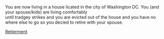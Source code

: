 You are now living in a house licated in the city of Washington DC.   You (and your spouse/kids) are living comfortably   
until tradgey strikes and you are evicted out of the house and you have no where else to go so you decied to retire with your spouse. 

[Retierment](../retirement.md)